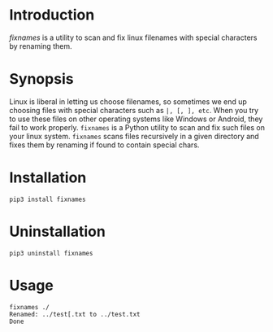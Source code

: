 # Introduction
*fixnames* is a utility to scan and fix linux filenames with special characters by renaming them.

# Synopsis

Linux is liberal in letting us choose filenames, so sometimes we end up choosing files with special characters such as `|, [, ], etc`. When you try to use these files on other operating systems like Windows or Android, they fail to work properly. `fixnames` is a Python utility to scan and fix such files on your linux system. `fixnames` scans files recursively in a given directory and fixes them by renaming if found to contain special chars.

# Installation
```
pip3 install fixnames
```

# Uninstallation
```pip3 uninstall fixnames```

# Usage

```
fixnames ./
Renamed: ../test[.txt to ../test.txt
Done
```
